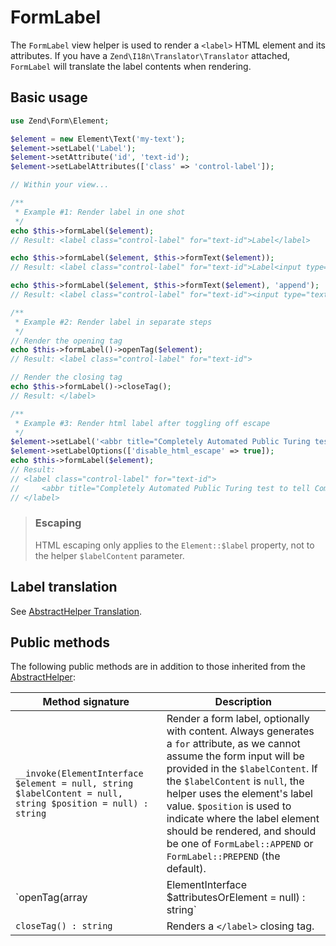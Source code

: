 # FormLabel

The `FormLabel` view helper is used to render a `<label>` HTML element and its
attributes. If you have a `Zend\I18n\Translator\Translator` attached,
`FormLabel` will translate the label contents when rendering.

## Basic usage

```php
use Zend\Form\Element;

$element = new Element\Text('my-text');
$element->setLabel('Label');
$element->setAttribute('id', 'text-id');
$element->setLabelAttributes(['class' => 'control-label']);

// Within your view...

/**
 * Example #1: Render label in one shot
 */
echo $this->formLabel($element);
// Result: <label class="control-label" for="text-id">Label</label>

echo $this->formLabel($element, $this->formText($element));
// Result: <label class="control-label" for="text-id">Label<input type="text" name="my-text"></label>

echo $this->formLabel($element, $this->formText($element), 'append');
// Result: <label class="control-label" for="text-id"><input type="text" name="my-text">Label</label>

/**
 * Example #2: Render label in separate steps
 */
// Render the opening tag
echo $this->formLabel()->openTag($element);
// Result: <label class="control-label" for="text-id">

// Render the closing tag
echo $this->formLabel()->closeTag();
// Result: </label>

/**
 * Example #3: Render html label after toggling off escape
 */
$element->setLabel('<abbr title="Completely Automated Public Turing test to tell Computers and Humans Apart">CAPTCHA</abbr>');
$element->setLabelOptions(['disable_html_escape' => true]);
echo $this->formLabel($element);
// Result:
// <label class="control-label" for="text-id">
//     <abbr title="Completely Automated Public Turing test to tell Computers and Humans Apart">CAPTCHA</abbr>
// </label>
```

> ### Escaping
>
> HTML escaping only applies to the `Element::$label` property, not to the
> helper `$labelContent` parameter.

## Label translation

See [AbstractHelper Translation](abstract-helper.md#translation).

## Public methods

The following public methods are in addition to those inherited from the
[AbstractHelper](abstract-helper.md#public-methods):

Method signature                                                       | Description
---------------------------------------------------------------------- | -----------
`__invoke(ElementInterface $element = null, string $labelContent = null, string $position = null) : string` | Render a form label, optionally with content.  Always generates a `for` attribute, as we cannot assume the form input will be provided in the `$labelContent`. If the `$labelContent` is `null`, the helper uses the element's label value. `$position` is used to indicate where the label element should be rendered, and should be one of `FormLabel::APPEND` or `FormLabel::PREPEND` (the default).
`openTag(array|ElementInterface $attributesOrElement = null) : string` | Renders the `<label>` open tag and attributes. `$attributesOrElement` should be an array of key/value pairs representing label attributes, or an `ElementInterface` instance.
`closeTag() : string`                                                  | Renders a `</label>` closing tag.
